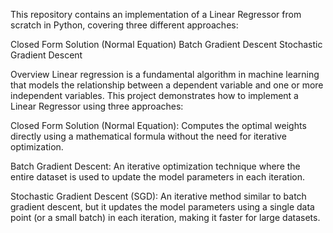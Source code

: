 This repository contains an implementation of a Linear Regressor from scratch in Python, covering three different approaches:

Closed Form Solution (Normal Equation)
Batch Gradient Descent
Stochastic Gradient Descent

Overview
Linear regression is a fundamental algorithm in machine learning that models the relationship between a dependent variable and one or more independent variables. This project demonstrates how to implement a Linear Regressor using three approaches:

Closed Form Solution (Normal Equation): Computes the optimal weights directly using a mathematical formula without the need for iterative optimization.

Batch Gradient Descent: An iterative optimization technique where the entire dataset is used to update the model parameters in each iteration.

Stochastic Gradient Descent (SGD): An iterative method similar to batch gradient descent, but it updates the model parameters using a single data point (or a small batch) in each iteration, making it faster for large datasets.
